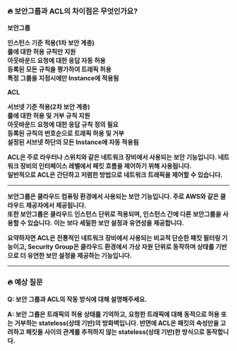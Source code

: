 ### **🔥 보안그룹과 ACL의 차이점은 무엇인가요?**

**보안그룹<br>**

**인스턴스 기준 적용(1차 보안 계층)<br>**
**룰에 대한 허용 규칙만 지원<br>**
**아웃바운드 요청에 대한 응답 자동 허용<br>**
**등록된 모든 규칙을 평가하여 트래픽 허용<br>**
**특정 그룹을 지정시에만 Instance에 적용됨<br>**

**ACL<br>**

**서브넷 기준 적용(2차 보안 계층)<br>**
**룰에 대한 허용 및 거부 규칙 지원<br>**
**아웃바운드 요청에 대한 응답 규칙 정의 필요<br>**
**등록된 규칙의 번호순으로 트래픽 허용 및 거부<br>**
**설정된 서브넷 하단의 모든 Instance에 자동 적용됨<br>**

**ACL은 주로 라우터나 스위치와 같은 네트워크 장비에서 사용되는 보안 기능입니다. 네트워크 장비의 인터페이스 레벨에서 패킷 흐름을 제어하기 위해 사용됩니다.<br>**
**일반적으로 ACL은 간단하고 저렴한 방법으로 네트워크 트래픽을 제어할 수 있습니다.<br>**

--------------------------------------------------------------------------------------------------------------------------------------------------------------------------------------------------------------------------

**보안그룹은 클라우드 컴퓨팅 환경에서 사용되는 보안 기능입니다. 주로 AWS와 같은 클라우드 제공자에서 제공됩니다.<br>**
**또한 보안그룹은 클라우드 인스턴스 단위로 적용되며, 인스턴스 간에 다른 보안그룹을 사용할 수 있습니다.**
**이는 보다 세밀한 보안 설정과 유연성을 제공합니다.<br>**

**요약하자면 ACL은 전통적인 네트워크 장비에서 사용되는 비교적 단순한 패킷 필터링 기능이고, Security Group은 클라우드 환경에서 가상 자원 단위로 동작하며 상태를 기반으로 더 유연한 보안 설정을 제공하는 기능입니다.<br>**

--------------------------------------------------------------------------------------------------------------------------------------------------------------------------------------------------------------------------

### **🔥 예상 질문**

**Q: 보안 그룹과 ACL의 작동 방식에 대해 설명해주세요.**

**A: 보안 그룹은 트래픽의 허용 상태를 기억하고, 요청한 트래픽에 대해 동적으로 허용 또는 거부하는 stateless(상태 기반)의 방화벽입니다. 반면에 ACL은 패킷의 속성만을 고려하고 패킷들 사이의 관계를 추적하지 않는 stateless(상태 기반)한 방식으로 동작합니다.**
